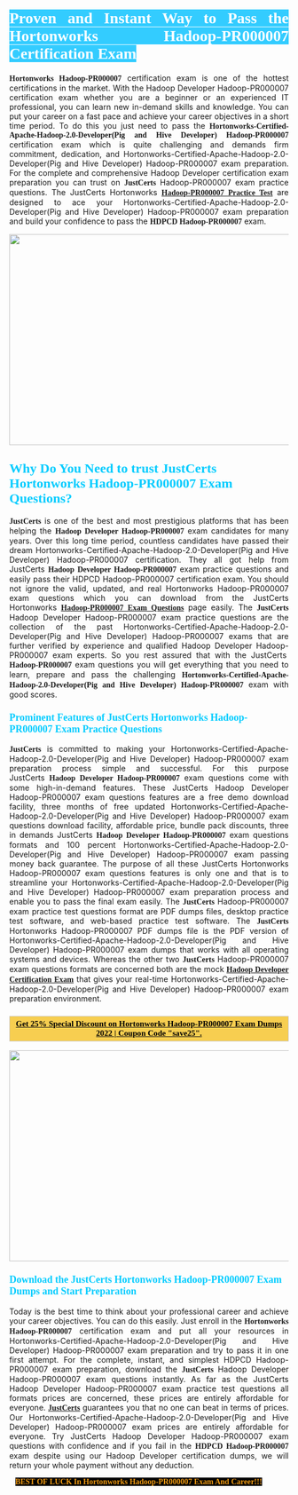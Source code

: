 <h1 style="text-align: justify;"><span style="color:#ffffff;"><span style="font-family:Georgia,serif;"><strong><span style="background-color:#33ccff;">Proven and Instant Way to Pass the Hortonworks Hadoop-PR000007 Certification Exam</span></strong></span></span></h1>

<p style="text-align: justify;"><span style="font-family:Georgia,serif;"><strong>Hortonworks Hadoop-PR000007</strong></span> certification exam is one of the hottest certifications in the market. With the Hadoop Developer Hadoop-PR000007 certification exam whether you are a beginner or an experienced IT professional, you can learn new in-demand skills and knowledge. You can put your career on a fast pace and achieve your career objectives in a short time period. To do this you just need to pass the <span style="font-family:Georgia,serif;"><strong>Hortonworks-Certified-Apache-Hadoop-2.0-Developer(Pig and Hive Developer) Hadoop-PR000007</strong></span> certification exam which is quite challenging and demands firm commitment, dedication, and Hortonworks-Certified-Apache-Hadoop-2.0-Developer(Pig and Hive Developer) Hadoop-PR000007 exam preparation. For the complete and comprehensive Hadoop Developer certification exam preparation you can trust on <span style="font-size:14px;"><span style="font-family:Georgia,serif;"><strong>JustCerts</strong></span></span> Hadoop-PR000007 exam practice questions. The JustCerts Hortonworks <span style="font-family:Georgia,serif;"><strong><a href="https://www.justcerts.com/hortonworks/hadoop-pr000007-practice-questions.html">Hadoop-PR000007 Practice Test</a></strong></span> are designed to ace your Hortonworks-Certified-Apache-Hadoop-2.0-Developer(Pig and Hive Developer) Hadoop-PR000007 exam preparation and build your confidence to pass the <span style="font-family:Georgia,serif;"><strong>HDPCD Hadoop-PR000007</strong></span> exam.</p>

<p style="text-align: center;"><a href="https://www.justcerts.com/hortonworks/hadoop-pr000007-practice-questions.html"><img alt="" src="https://i.imgur.com/jVK0eNK.jpg" style="width: 720px; height: 380px;" /></a></p>

<h2 style="margin-right:0in; margin-left:0in"><span style="color:#00ccff;"><span style="font-family:Georgia,serif;"><strong><span style="font-size:18pt">Why Do You Need to trust JustCerts Hortonworks Hadoop-PR000007 Exam Questions?</span></strong></span></span></h2>

<p style="text-align: justify;"><span style="font-size:14px;"><span style="font-family:Georgia,serif;"><strong>JustCerts</strong></span></span> is one of the best and most prestigious platforms that has been helping the <span style="font-family:Georgia,serif;"><strong>Hadoop Developer Hadoop-PR000007</strong></span> exam candidates for many years. Over this long time period, countless candidates have passed their dream Hortonworks-Certified-Apache-Hadoop-2.0-Developer(Pig and Hive Developer) Hadoop-PR000007 certification. They all got help from JustCerts <span style="font-family:Georgia,serif;"><strong>Hadoop Developer Hadoop-PR000007</strong></span> exam practice questions and easily pass their HDPCD Hadoop-PR000007 certification exam. You should not ignore the valid, updated, and real Hortonworks Hadoop-PR000007 exam questions which you can download from the JustCerts Hortonworks <a href="https://www.justcerts.com/hortonworks/hadoop-pr000007-practice-questions.html"><span style="font-family:Georgia,serif;"><strong>Hadoop-PR000007 Exam Questions</strong></span></a> page easily. The <span style="font-size:14px;"><span style="font-family:Georgia,serif;"><strong>JustCerts</strong></span></span> Hadoop Developer Hadoop-PR000007 exam practice questions are the collection of the past Hortonworks-Certified-Apache-Hadoop-2.0-Developer(Pig and Hive Developer) Hadoop-PR000007 exams that are further verified by experience and qualified Hadoop Developer Hadoop-PR000007 exam experts. So you rest assured that with the JustCerts <span style="font-family:Georgia,serif;"><strong> Hadoop-PR000007</strong></span> exam questions you will get everything that you need to learn, prepare and pass the challenging <span style="font-family:Georgia,serif;"><strong>Hortonworks-Certified-Apache-Hadoop-2.0-Developer(Pig and Hive Developer) Hadoop-PR000007</strong></span> exam with good scores.</p>

<h3 style="margin-right:0in; margin-left:0in"><span style="color:#00ccff;"><span style="font-family:Georgia,serif;"><strong><span style="font-size:13.5pt">Prominent Features of JustCerts Hortonworks Hadoop-PR000007 Exam Practice Questions</span></strong></span></span></h3>

<p style="text-align: justify;"><span style="font-size:14px;"><span style="font-family:Georgia,serif;"><strong>JustCerts</strong></span></span> is committed to making your Hortonworks-Certified-Apache-Hadoop-2.0-Developer(Pig and Hive Developer) Hadoop-PR000007 exam preparation process simple and successful. For this purpose JustCerts <span style="font-family:Georgia,serif;"><strong>Hadoop Developer Hadoop-PR000007</strong></span> exam questions come with some high-in-demand features. These JustCerts Hadoop Developer Hadoop-PR000007 exam questions features are a free demo download facility, three months of free updated Hortonworks-Certified-Apache-Hadoop-2.0-Developer(Pig and Hive Developer) Hadoop-PR000007 exam questions download facility, affordable price, bundle pack discounts, three in demands JustCerts <span style="font-family:Georgia,serif;"><strong>Hadoop Developer Hadoop-PR000007</strong></span> exam questions formats and 100 percent Hortonworks-Certified-Apache-Hadoop-2.0-Developer(Pig and Hive Developer) Hadoop-PR000007 exam passing money back guarantee. The purpose of all these JustCerts Hortonworks Hadoop-PR000007 exam questions features is only one and that is to streamline your Hortonworks-Certified-Apache-Hadoop-2.0-Developer(Pig and Hive Developer) Hadoop-PR000007 exam preparation process and enable you to pass the final exam easily. The <span style="font-size:14px;"><span style="font-family:Georgia,serif;"><strong>JustCerts</strong></span></span> Hadoop-PR000007 exam practice test questions format are PDF dumps files, desktop practice test software, and web-based practice test software. The <span style="font-size:14px;"><span style="font-family:Georgia,serif;"><strong>JustCerts</strong></span></span> Hortonworks Hadoop-PR000007 PDF dumps file is the PDF version of Hortonworks-Certified-Apache-Hadoop-2.0-Developer(Pig and Hive Developer) Hadoop-PR000007 exam dumps that works with all operating systems and devices. Whereas the other two <span style="font-family:Georgia,serif;"><span style="font-size:14px;"><strong>JustCerts</strong></span></span> Hadoop-PR000007 exam questions formats are concerned both are the mock <a href="https://www.justcerts.com/hortonworks/hadoop-developer-certification-exams.html"><span style="font-family:Georgia,serif;"><strong>Hadoop Developer Certification Exam</strong></span></a> that gives your real-time Hortonworks-Certified-Apache-Hadoop-2.0-Developer(Pig and Hive Developer) Hadoop-PR000007 exam preparation environment.</p>

<h3 style="background: rgb(247, 206, 80); border: 1px solid rgb(204, 204, 204); padding: 5px 10px; text-align: center;"><span style="font-family:Georgia,serif;"><u><span style="color:#000000;"><span style="font-size:11pt;"><span style="line-height:normal;"><b><span cambria="">Get 25% Special Discount on Hortonworks Hadoop-PR000007 Exam Dumps 2022 | Coupon Code "save25".</span></b></span></span></span></u></span></h3>

<p style="text-align: center;"><a href="https://www.justcerts.com/hortonworks/hadoop-pr000007-practice-questions.html"><img alt="" src="https://i.imgur.com/ILNYM6U.jpg" style="width: 720px; height: 380px;" /></a></p>

<h3 style="margin-right:0in; margin-left:0in"><span style="color:#00ccff;"><span style="font-family:Georgia,serif;"><strong><span style="font-size:13.5pt">Download the JustCerts Hortonworks Hadoop-PR000007 Exam Dumps and Start Preparation</span></strong></span></span></h3>

<p style="text-align: justify;">Today is the best time to think about your professional career and achieve your career objectives. You can do this easily. Just enroll in the <span style="font-family:Georgia,serif;"><strong>Hortonworks Hadoop-PR000007</strong></span> certification exam and put all your resources in Hortonworks-Certified-Apache-Hadoop-2.0-Developer(Pig and Hive Developer) Hadoop-PR000007 exam preparation and try to pass it in one first attempt. For the complete, instant, and simplest HDPCD Hadoop-PR000007 exam preparation, download the <span style="font-size:14px;"><span style="font-family:Georgia,serif;"><strong>JustCerts</strong></span></span> Hadoop Developer Hadoop-PR000007 exam questions instantly. As far as the JustCerts Hadoop Developer Hadoop-PR000007 exam practice test questions all formats prices are concerned, these prices are entirely affordable for everyone. <a href="https://www.justcerts.com/"><span style="font-size:14px;"><span style="font-family:Georgia,serif;"><strong>JustCerts</strong></span></span></a> guarantees you that no one can beat in terms of prices. Our Hortonworks-Certified-Apache-Hadoop-2.0-Developer(Pig and Hive Developer) Hadoop-PR000007 exam prices are entirely affordable for everyone. Try JustCerts Hadoop Developer Hadoop-PR000007 exam questions with confidence and if you fail in the <span style="font-family:Georgia,serif;"><strong>HDPCD Hadoop-PR000007</strong></span> exam despite using our Hadoop Developer certification dumps, we will return your whole payment without any deduction.</p>

<p style="text-align:justify; margin:0in 8pt"><span style="color:#f39c12;"><span style="font-size:14px;"><span style="font-family:Georgia,serif;"><strong><span style="line-height:107%"><span style="background-color:#000000;">BEST OF LUCK In Hortonworks Hadoop-PR000007 Exam And Career!!!</span></span></strong></span></span></span></p>

